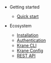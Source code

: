 - Getting started

  - [Quick start](getting_started/quickstart.md)

- Ecosystem
  - [Installation](ecosystem/installation.md)
  - [Authentication](ecosystem/authentication.md)
  - [Krane CLI](ecosystem/krane-cli.md)
  - [Krane Config](ecosystem/krane-config.md)
  - [REST API](/ecosystem/rest.md)
